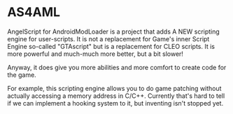 # AS4AML
AngelScript for AndroidModLoader is a project that adds A NEW scripting engine for user-scripts. It is not a replacement for Game's inner Script Engine so-called "GTAscript" but is a replacement for CLEO scripts. It is more powerful and much-much more better, but a bit slower!

Anyway, it does give you more abilities and more comfort to create code for the game.

For example, this scripting engine allows you to do game patching without actually accessing a memory address in C/C++. Currently that's hard to tell if we can implement a hooking system to it, but inventing isn't stopped yet.
